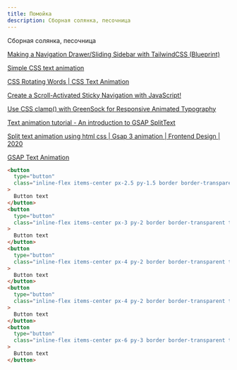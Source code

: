 ```yaml
---
title: Помойка
description: Сборная солянка, песочница
---
```


Сборная солянка, песочница

[Making a Navigation Drawer/Sliding Sidebar with TailwindCSS (Blueprint)](https://dev.to/fayaz/making-a-navigation-drawer-sliding-sidebar-with-tailwindcss-blueprint-581l)

[Simple CSS text animation](https://codepen.io/yemon/pen/pWoROm)

[CSS Rotating Words | CSS Text Animation](https://www.youtube.com/watch?v=f0qX-lkk8Y8)

[Create a Scroll-Activated Sticky Navigation with JavaScript!](https://www.youtube.com/watch?v=RYUuGgC_IY0)

[Use CSS clamp() with GreenSock for Responsive Animated Typography](https://www.youtube.com/watch?v=gbKXyB2qqLI)

[Text animation tutorial - An introduction to GSAP SplitText](https://www.youtube.com/watch?v=3Rg6uwBSc_8)

[Split text animation using html css | Gsap 3 animation | Frontend Design | 2020](https://www.youtube.com/watch?v=tCNz6dSZXpk)

[GSAP Text Animation](https://www.youtube.com/watch?v=uscmV3ylgPg)


<t-button></t-button>

```html
<button
  type="button"
  class="inline-flex items-center px-2.5 py-1.5 border border-transparent text-xs font-medium rounded shadow-sm text-white bg-indigo-600 hover:bg-indigo-700 focus:outline-none focus:ring-2 focus:ring-offset-2 focus:ring-indigo-500"
>
  Button text
</button>
<button
  type="button"
  class="inline-flex items-center px-3 py-2 border border-transparent text-sm leading-4 font-medium rounded-md shadow-sm text-white bg-indigo-600 hover:bg-indigo-700 focus:outline-none focus:ring-2 focus:ring-offset-2 focus:ring-indigo-500"
>
  Button text
</button>
<button
  type="button"
  class="inline-flex items-center px-4 py-2 border border-transparent text-sm font-medium rounded-md shadow-sm text-white bg-indigo-600 hover:bg-indigo-700 focus:outline-none focus:ring-2 focus:ring-offset-2 focus:ring-indigo-500"
>
  Button text
</button>
<button
  type="button"
  class="inline-flex items-center px-4 py-2 border border-transparent text-base font-medium rounded-md shadow-sm text-white bg-indigo-600 hover:bg-indigo-700 focus:outline-none focus:ring-2 focus:ring-offset-2 focus:ring-indigo-500"
>
  Button text
</button>
<button
  type="button"
  class="inline-flex items-center px-6 py-3 border border-transparent text-base font-medium rounded-md shadow-sm text-white bg-indigo-600 hover:bg-indigo-700 focus:outline-none focus:ring-2 focus:ring-offset-2 focus:ring-indigo-500"
>
  Button text
</button>
```
